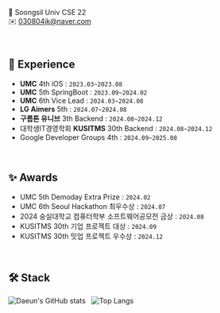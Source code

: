 
🏫 Soongsil Univ CSE 22
<br>
✉️ 030804jk@naver.com

<br>

## 🌱 Experience
- **UMC** 4th iOS : `2023.03~2023.08` 
- **UMC** 5th SpringBoot : `2023.09~2024.02`
- **UMC** 6th Vice Lead : `2024.03~2024.08`
- **LG Aimers** 5th : `2024.07~2024.08`
- **구름톤 유니브** 3th Backend : `2024.08~2024.12`
- 대학생IT경영학회 **KUSITMS** 30th Backend : `2024.08~2024.12`
- Google Developer Groups 4th : `2024.09~2025.08`

<br>

## ✨ Awards
- UMC 5th Demoday Extra Prize : `2024.02`
- UMC 6th Seoul Hackathon 최우수상 : `2024.07`
- 2024 숭실대학교 컴퓨터학부 소프트웨어공모전 금상 : `2024.08`
- KUSITMS 30th 기업 프로젝트 대상 : `2024.09`
- KUSITMS 30th 밋업 프로젝트 우수상 : `2024.12`

<br>

## 🛠️ Stack
![Daeun's GitHub stats](https://github-readme-stats.vercel.app/api?username=daeun084&show_icons=true&theme=graywhite) &nbsp; ![Top Langs](https://github-readme-stats.vercel.app/api/top-langs/?username=daeun084&layout=compact)
